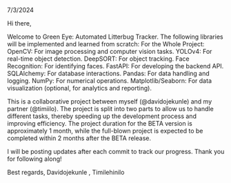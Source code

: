7/3/2024

Hi there,

Welcome to Green Eye: Automated Litterbug Tracker.
The following libraries will be implemented and learned from scratch:
For the Whole Project:
OpenCV: For image processing and computer vision tasks.
YOLOv4: For real-time object detection.
DeepSORT: For object tracking.
Face Recognition: For identifying faces.
FastAPI: For developing the backend API.
SQLAlchemy: For database interactions.
Pandas: For data handling and logging.
NumPy: For numerical operations.
Matplotlib/Seaborn: For data visualization (optional, for analytics and reporting).

This is a collaborative project between myself (@davidojekunle) and my partner (@timiilo). The project is split into two parts to allow us to handle different tasks, thereby speeding up the development process and improving efficiency. The project duration for the BETA version is approximately 1 month, while the full-blown project is expected to be completed within 2 months after the BETA release.

I will be posting updates after each commit to track our progress. Thank you for following along!

Best regards,
Davidojekunle , Timilehinilo





